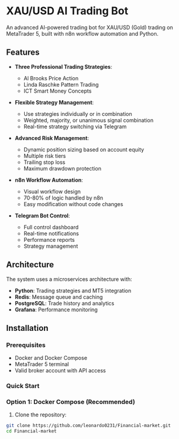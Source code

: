 # XAU/USD AI Trading Bot

An advanced AI-powered trading bot for XAU/USD (Gold) trading on MetaTrader 5, built with n8n workflow automation and Python.

## Features

- **Three Professional Trading Strategies**:
  - Al Brooks Price Action
  - Linda Raschke Pattern Trading
  - ICT Smart Money Concepts

- **Flexible Strategy Management**:
  - Use strategies individually or in combination
  - Weighted, majority, or unanimous signal combination
  - Real-time strategy switching via Telegram

- **Advanced Risk Management**:
  - Dynamic position sizing based on account equity
  - Multiple risk tiers
  - Trailing stop loss
  - Maximum drawdown protection

- **n8n Workflow Automation**:
  - Visual workflow design
  - 70-80% of logic handled by n8n
  - Easy modification without code changes

- **Telegram Bot Control**:
  - Full control dashboard
  - Real-time notifications
  - Performance reports
  - Strategy management

## Architecture

The system uses a microservices architecture with:
- **Python**: Trading strategies and MT5 integration
- **Redis**: Message queue and caching
- **PostgreSQL**: Trade history and analytics
- **Grafana**: Performance monitoring

## Installation

### Prerequisites
- Docker and Docker Compose
- MetaTrader 5 terminal
- Valid broker account with API access

### Quick Start

### Option 1: Docker Compose (Recommended)

1. Clone the repository:
```bash
git clone https://github.com/leonardo0231/Financial-market.git
cd Financial-market